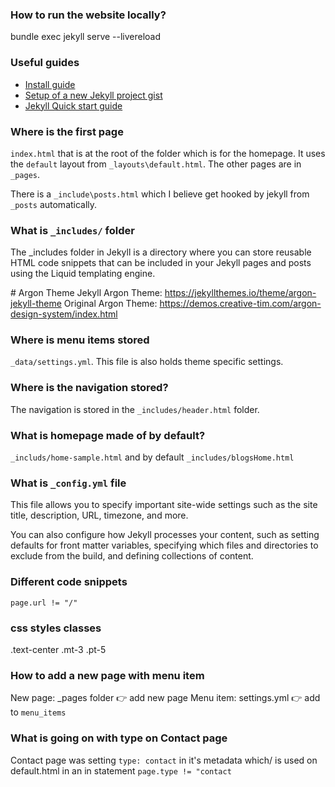 ### How to run the website locally?
bundle exec jekyll serve --livereload

### Useful guides
- [Install guide](https://jekyllrb.com/docs/installation/macos/)
- [Setup of a new Jekyll project gist](https://gist.github.com/MichaelCurrin/3e5e063a89196eca997cac34e7678c77)
- [Jekyll Quick start guide](https://jekyllrb.com/docs/)

### Where is the first page
`index.html` that is at the root of the folder which is for the homepage. It uses the `default` layout from `_layouts\default.html`.
The other pages are in `_pages`. 

There is a `_include\posts.html` which I believe get hooked by jekyll from `_posts` automatically.

### What is `_includes/` folder
The _includes folder in Jekyll is a directory where you can store reusable HTML code snippets that can be included in your Jekyll pages and posts using the Liquid templating engine. 

# Argon Theme
Jekyll Argon Theme: https://jekyllthemes.io/theme/argon-jekyll-theme
Original Argon Theme: https://demos.creative-tim.com/argon-design-system/index.html


### Where is menu items stored
`_data/settings.yml`. This file is also holds theme specific settings.

### Where is the navigation stored?
The navigation is stored in the `_includes/header.html` folder.

### What is homepage made of by default?
`_includs/home-sample.html` and by default `_includes/blogsHome.html`

### What is `_config.yml` file
This file allows you to specify important site-wide settings such as the site title, description, URL, timezone, and more.

 You can also configure how Jekyll processes your content, such as setting defaults for front matter variables, specifying which files and directories to exclude from the build, and defining collections of content.

 ### Different code snippets
 `page.url != "/"` 

 ### css styles classes
 .text-center
 .mt-3
 .pt-5

 ### How to add a new page with menu item
 New page: 
    _pages folder 👉 add new page
 Menu item: 
    settings.yml 👉 add to `menu_items`
 
 ### What is going on with type on Contact page
 Contact page was setting `type: contact` in it's metadata which/ is used on default.html in an in statement `page.type != "contact`
